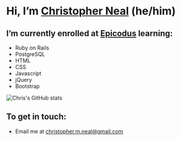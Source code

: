# Hi, I’m [Christopher Neal](https://www.linkedin.com/in/christophermneal/) (he/him)
## I’m currently enrolled at [Epicodus](https://www.epicodus.com/) learning:
* Ruby on Rails
* PostgreSQL
* HTML
* CSS
* Javascript
* jQuery
* Bootstrap


![Chris's GitHub stats](https://github-readme-stats.vercel.app/api?username=christophermneal&theme=tokyonight&show_icons=true)

<!--- 
## ⚡ Fun Facts:
👀 I’m interested in cooking, coding, and my dog.
💞️ I’m looking to collaborate on
--->

## To get in touch:
* Email me at [christopher.m.neal@gmail.com](mailto:christopher.m.neal@gmail.com)
